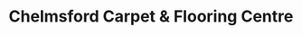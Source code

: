 ---
title: "Chelmsford Carpet & Flooring Centre"
url: /chelmsford/chelmsford-carpet-und-flooring-centre/
shop: Teppiche
---